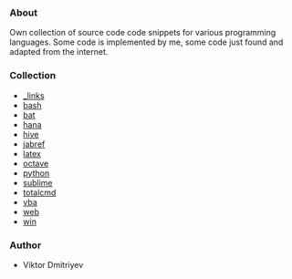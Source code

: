 ### About

Own collection of source code code snippets for various programming languages. Some code is implemented by me, some code just found and adapted from the internet.

### Collection

* [_links](_links)
* [bash](bash)
* [bat](bat)
* [hana](hana)
* [hive](hive)
* [jabref](jabref)
* [latex]()
* [octave](octave)
* [python](python)
* [sublime](sublime)
* [totalcmd](totalcmd)
* [vba](vba)
* [web](web)
* [win](win)

### Author

* Viktor Dmitriyev
